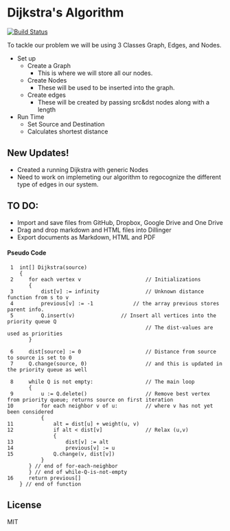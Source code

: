 # Dijkstra's Algorithm

[![Build Status](https://travis-ci.org/joemccann/dillinger.svg?branch=master)]()

To tackle our problem we will be using 3 Classes Graph, Edges, and Nodes.
- Set up
    - Create a Graph
        - This is where we will store all our nodes.
    - Create Nodes
        - These will be used to be inserted into the graph.
    - Create edges 
        - These will be created by passing src&dst nodes along with a length
- Run Time
    - Set Source and Destination
    - Calculates shortest distance
    
## New Updates!

  - Created a running Dijkstra with generic Nodes
  - Need to work on implemeting our algorithm to regocognize the different type of edges in our system.


## TO DO:
  - Import and save files from GitHub, Dropbox, Google Drive and One Drive
  - Drag and drop markdown and HTML files into Dillinger
  - Export documents as Markdown, HTML and PDF


#### Pseudo Code
```
 1  int[] Dijkstra(source)
    {
 2     for each vertex v            	     // Initializations
       {
 3         dist[v] := infinity               // Unknown distance function from s to v
 4         previous[v] := -1		     // the array previous stores parent info.
 5         Q.insert(v)			     // Insert all vertices into the priority queue Q
                                             // The dist-values are used as priorities
       }

 6     dist[source] := 0                     // Distance from source to source is set to 0
 7     Q.change(source, 0)                   // and this is updated in the priority queue as well

 8     while Q is not empty:                 // The main loop
       {
 9         u := Q.delete()                   // Remove best vertex from priority queue; returns source on first iteration
10         for each neighbor v of u:         // where v has not yet been considered
           {
11             alt = dist[u] + weight(u, v)
12             if alt < dist[v]              // Relax (u,v)
               {
13                 dist[v] := alt
14                 previous[v] := u
15	           Q.change(v, dist[v]) 
	       }
	   } // end of for-each-neighbor
       } // end of while-Q-is-not-empty
16     return previous[]
    } // end of function

```

License
----

MIT

[//]: # (These are reference links used in the body of this note and get stripped out when the markdown processor does its job. There is no need to format nicely because it shouldn't be seen. Thanks SO - http://stackoverflow.com/questions/4823468/store-comments-in-markdown-syntax)
